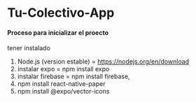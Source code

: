 # Tu-Colectivo-App

#### Proceso para inicializar el proecto

tener instalado

1. Node.js (version estable) = https://nodejs.org/en/download
2. instalar expo = npm install expo
3. instalar firebase = npm install firebase,
4. npm install react-native-paper
5. npm install @expo/vector-icons

